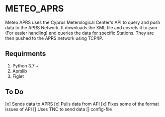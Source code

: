 # METEO_APRS

Meteo APRS uses the Cyprus Meterological Center's API to query and push data to the APRS Network.
It downloads the XML file and covrets it to json (For easier handling) and queries the data for specific 
Stations. They are then pushed to the APRS network using TCP/IP. 

## Requirments
1. Python 3.7 +
2. Aprslib
3. Figlet


## To Do

[x] Sends data to APRS
[x] Pulls data from API
[x] Fixes some of the format issues of API
[] Uses TNC to send data
[] config-file
